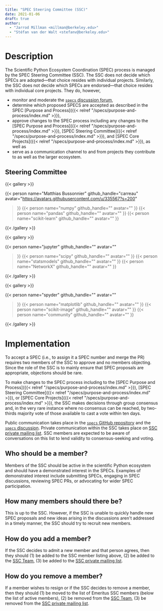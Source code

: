 ```yaml
---
title: "SPEC Steering Committee (SSC)"
date: 2021-01-06
draft: true
author:
  - "Jarrod Millman <millman@berkeley.edu>"
  - "Stéfan van der Walt <stefanv@berkeley.edu>"
---
```


# Description

The Scientific Python Ecosystem Coordination (SPEC) process is managed by
the SPEC Steering Committee (SSC).
The SSC does not decide which SPECs are adopted—that choice resides with
individual projects.
Similarly, the SSC does not decide which SPECs are endorsed—that choice resides
with individual core projects.
They do, however,

- monitor and moderate the
  [`specs` discussion forum](https://discuss.scientific-python.org/c/specs/6),
- determine which proposed SPECS are accepted as described in the SPEC
  [Purpose and Process]({{< relref "/specs/purpose-and-process/index.md" >}}),
- approve changes to the SPEC process including any changes to the
  [SPEC Purpose and Process]({{< relref "/specs/purpose-and-process/index.md" >}}),
  [SPEC Steering Committee]({{< relref "/specs/purpose-and-process/index.md" >}}), and
  [SPEC Core Projects]({{< relref "/specs/purpose-and-process/index.md" >}}), as well as
- serve as a communication channel to and from projects they contribute to as
  well as the larger ecosystem.

## Steering Committee

<!-- prettier-ignore-start -->
{{< gallery >}}

{{< person
      name="Matthias Bussonnier"
      github_handle="carreau"
      avatar="https://avatars.githubusercontent.com/u/335567?s=200"
>}}
{{< person
      name="numpy"
      github_handle=""
      avatar=""
>}}
{{< person
      name="pandas"
      github_handle=""
      avatar=""
>}}
{{< person
      name="scikit-learn"
      github_handle=""
      avatar=""
>}}

{{< /gallery >}}

{{< gallery >}}

{{< person
      name="jupyter"
      github_handle=""
      avatar=""
>}}
{{< person
      name="scipy"
      github_handle=""
      avatar=""
>}}
{{< person
      name="statsmodels"
      github_handle=""
      avatar=""
>}}
{{< person
      name="NetworkX"
      github_handle=""
      avatar=""
>}}

{{< /gallery >}}

{{< gallery >}}

{{< person
      name="spyder"
      github_handle=""
      avatar=""
>}}
{{< person
      name="matplotlib"
      github_handle=""
      avatar=""
>}}
{{< person
      name="scikit-image"
      github_handle=""
      avatar=""
>}}
{{< person
      name="community"
      github_handle=""
      avatar=""
>}}

{{< /gallery >}}
<!-- prettier-ignore-end -->

# Implementation

To accept a SPEC (i.e., to assign it a SPEC number and merge the PR)
requires two members of the SSC to approve and no members objecting.
Since the role of the SSC is to mainly ensure that SPEC proposals are
appropriate, objections should be rare.

To make changes to the SPEC process including to the
[SPEC Purpose and Process]({{< relref "/specs/purpose-and-process/index.md" >}}),
[SPEC Steering Committee]({{< relref "/specs/purpose-and-process/index.md" >}}), or
[SPEC Core Projects]({{< relref "/specs/purpose-and-process/index.md" >}}),
the SSC makes decisions through group consensus and, in the very rare instance
where no consensus can be reached, by two-thirds majority vote of those
available to cast a vote within ten days.

Public communication takes place in the
[`specs` GitHub repository](https://github.com/scientific-python/specs/)
and the [`specs` discussion](https://discuss.scientific-python.org/c/specs/6).
Private communication within the SSC takes place on
[SSC private mailing list](https://groups.io/g/spec-steering-committee/).
SSC members are expected to be aware of conversations on this list to lend validity
to consensus-seeking and voting.

## Who should be a member?

Members of the SSC should be active in the scientific Python ecosystem and
should have a demonstrated interest in the SPECs.
Examples of demonstrated interest include submitting SPECs, engaging in SPEC
discussions, reviewing SPEC PRs, or advocating for wider SPEC participation.

## How many members should there be?

This is up to the SSC.
However, if the SSC is unable to quickly handle new SPEC proposals and new ideas arising
in the discussions aren't addressed in a timely manner, the SSC should try to
recruit new members.

## How do you add a member?

If the SSC decides to admit a new member and that person agrees,
then they should
(1) be added to the SSC member listing above,
(2) be added to the
[SSC Team](https://github.com/orgs/scientific-python/teams/spec-steering-committee/members),
(3) be added to the [SSC private mailing list](https://groups.io/g/spec-steering-committee/members).

## How do you remove a member?

If a member wishes to resign or if the SSC decides to remove a member,
then they should
(1) be moved to the list of Emeritus SSC members (below the list of active members),
(2) be removed from the
[SSC Team](https://github.com/orgs/scientific-python/teams/spec-steering-committee/members),
(3) be removed from the [SSC private mailing list](https://groups.io/g/spec-steering-committee/members).
